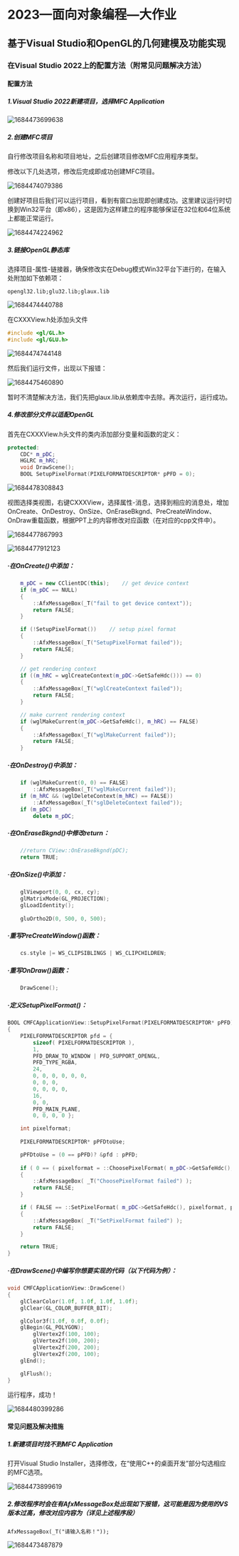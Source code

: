 # 2023—面向对象编程—大作业

## 基于Visual Studio和OpenGL的几何建模及功能实现



### 在Visual Studio 2022上的配置方法（附常见问题解决方法）

#### 配置方法

##### 1.Visual Studio 2022新建项目，选择MFC Application

![1684473699638](C:\Users\lenovo\AppData\Roaming\Typora\typora-user-images\1684473699638.png)

##### 2.创建MFC项目

自行修改项目名称和项目地址，之后创建项目修改MFC应用程序类型。

修改以下几处选项，修改后完成即成功创建MFC项目。

![1684474079386](C:\Users\lenovo\AppData\Roaming\Typora\typora-user-images\1684474079386.png)

创建好项目后我们可以运行项目，看到有窗口出现即创建成功。这里建议运行时切换到Win32平台（即x86），这是因为这样建立的程序能够保证在32位和64位系统上都能正常运行。

![1684474224962](C:\Users\lenovo\AppData\Roaming\Typora\typora-user-images\1684474224962.png)

##### 3.链接OpenGL静态库

选择项目-属性-链接器，确保修改实在Debug模式Win32平台下进行的，在输入处附加如下依赖项：

```
opengl32.lib;glu32.lib;glaux.lib
```

![1684474440788](C:\Users\lenovo\AppData\Roaming\Typora\typora-user-images\1684474440788.png)

在CXXXView.h处添加头文件

```c++
#include <gl/GL.h>
#include <gl/GLU.h>
```

![1684474744148](C:\Users\lenovo\AppData\Roaming\Typora\typora-user-images\1684474744148.png)

然后我们运行文件，出现以下报错：

![1684475460890](C:\Users\lenovo\AppData\Roaming\Typora\typora-user-images\1684475460890.png)

暂时不清楚解决方法，我们先把glaux.lib从依赖库中去除。再次运行，运行成功。

##### 4.修改部分文件以适配OpenGL

首先在CXXXView.h头文件的类内添加部分变量和函数的定义：

```c++
protected:
	CDC* m_pDC;
	HGLRC m_hRC;
	void DrawScene();
	BOOL SetupPixelFormat(PIXELFORMATDESCRIPTOR* pPFD = 0);
```

![1684478308843](C:\Users\lenovo\AppData\Roaming\Typora\typora-user-images\1684478308843.png)

视图选择类视图，右键CXXXView，选择属性-消息，选择到相应的消息处，增加OnCreate、OnDestroy、OnSize、OnEraseBkgnd、PreCreateWindow、OnDraw重载函数，根据PPT上的内容修改对应函数（在对应的cpp文件中）。

![1684477867993](C:\Users\lenovo\AppData\Roaming\Typora\typora-user-images\1684477867993.png)

![1684477912123](C:\Users\lenovo\AppData\Roaming\Typora\typora-user-images\1684477912123.png)

##### ·在OnCreate()中添加：

```c++
	m_pDC = new CClientDC(this);	// get device context
	if (m_pDC == NULL)
	{
		::AfxMessageBox(_T("fail to get device context"));
		return FALSE;
	}

	if (!SetupPixelFormat())	// setup pixel format
	{
		::AfxMessageBox(_T("SetupPixelFormat failed"));
		return FALSE;
	}

	// get rendering context
	if ((m_hRC = wglCreateContext(m_pDC->GetSafeHdc())) == 0)
	{
		::AfxMessageBox(_T("wglCreateContext failed"));
		return FALSE;
	}

	// make current rendering context
	if (wglMakeCurrent(m_pDC->GetSafeHdc(), m_hRC) == FALSE)
	{
		::AfxMessageBox(_T("wglMakeCurrent failed"));
		return FALSE;
    }
```

##### ·在OnDestroy()中添加：

```c++
	if (wglMakeCurrent(0, 0) == FALSE)
		::AfxMessageBox(_T("wglMakeCurrent failed"));
	if (m_hRC && (wglDeleteContext(m_hRC) == FALSE))
		::AfxMessageBox(_T("sglDeleteContext failed"));
	if (m_pDC)
		delete m_pDC;
```

##### ·在OnEraseBkgnd()中修改return：

```c++
	//return CView::OnEraseBkgnd(pDC);
	return TRUE;
```

##### ·在OnSize()中添加：

```c++
	glViewport(0, 0, cx, cy);
	glMatrixMode(GL_PROJECTION);
	glLoadIdentity();
	
	gluOrtho2D(0, 500, 0, 500);
```

##### ·重写PreCreateWindow()函数：

```c++
	cs.style |= WS_CLIPSIBLINGS | WS_CLIPCHILDREN;
```

##### ·重写OnDraw()函数：

```c++
	DrawScene();
```

##### ·定义SetupPixelFormat()：

```c++
BOOL CMFCApplicationView::SetupPixelFormat(PIXELFORMATDESCRIPTOR* pPFD)
{
	PIXELFORMATDESCRIPTOR pfd = {
		sizeof( PIXELFORMATDESCRIPTOR ),
		1,
		PFD_DRAW_TO_WINDOW | PFD_SUPPORT_OPENGL,
		PFD_TYPE_RGBA,
		24,
		0, 0, 0, 0, 0, 0,
		0, 0, 0, 
		0, 0, 0, 0, 
		16,
		0, 0, 
		PFD_MAIN_PLANE,
		0, 0, 0, 0 };

	int pixelformat;
	
	PIXELFORMATDESCRIPTOR* pPFDtoUse;

	pPFDtoUse = (0 == pPFD)? &pfd : pPFD;
	
	if ( 0 == ( pixelformat = ::ChoosePixelFormat( m_pDC->GetSafeHdc(), pPFDtoUse ) ) ) 
	{
		::AfxMessageBox( _T("ChoosePixelFormat failed") );
		return FALSE;
	}

	if ( FALSE == ::SetPixelFormat( m_pDC->GetSafeHdc(), pixelformat, pPFDtoUse ) ) 
	{
		::AfxMessageBox( _T("SetPixelFormat failed") );
		return FALSE;
	}

	return TRUE;
}

```

##### ·在DrawScene()中编写你想要实现的代码（以下代码为例）：

```c++
void CMFCApplicationView::DrawScene()
{
	glClearColor(1.0f, 1.0f, 1.0f, 1.0f);
	glClear(GL_COLOR_BUFFER_BIT);

	glColor3f(1.0f, 0.0f, 0.0f);
	glBegin(GL_POLYGON);
		glVertex2f(100, 100);
		glVertex2f(100, 200);
		glVertex2f(200, 200);
		glVertex2f(200, 100);
	glEnd();

	glFlush();
}
```



运行程序，成功！

![1684480399286](C:\Users\lenovo\AppData\Roaming\Typora\typora-user-images\1684480399286.png)





#### 常见问题及解决措施

##### 1.新建项目时找不到MFC Application

打开Visual Studio Installer，选择修改，在“使用C++的桌面开发”部分勾选相应的MFC选项。

![1684473899619](C:\Users\lenovo\AppData\Roaming\Typora\typora-user-images\1684473899619.png)



##### 2.修改程序时会在有AfxMessageBox处出现如下报错，这可能是因为使用的VS版本过高，修改对应内容为（详见上述程序段）

```
AfxMessageBox(_T("请输入名称！"));
```

![1684473487879](C:\Users\lenovo\AppData\Roaming\Typora\typora-user-images\1684473487879.png)

